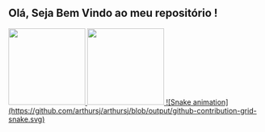 ## Olá, Seja Bem Vindo ao meu repositório !
 <div>
  <a href="https://github.com/arthursj">
  <img height="152em" src="https://github-readme-stats.vercel.app/api?username=arthursj&show_icons=true&theme=tokyonight&include_all_commits=true&count_private=true"/>
  <img height="152em" src="https://github-readme-stats.vercel.app/api/top-langs/?username=arthursj&layout=compact&langs_count=7&theme=tokyonight"/>
   ![Snake animation](https://github.com/arthursj/arthursj/blob/output/github-contribution-grid-snake.svg)
</div>

